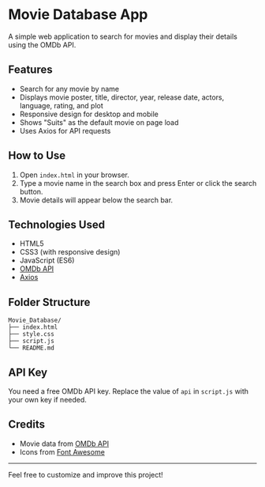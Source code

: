# Movie Database App

A simple web application to search for movies and display their details using the OMDb API.

## Features
- Search for any movie by name
- Displays movie poster, title, director, year, release date, actors, language, rating, and plot
- Responsive design for desktop and mobile
- Shows "Suits" as the default movie on page load
- Uses Axios for API requests

## How to Use
1. Open `index.html` in your browser.
2. Type a movie name in the search box and press Enter or click the search button.
3. Movie details will appear below the search bar.

## Technologies Used
- HTML5
- CSS3 (with responsive design)
- JavaScript (ES6)
- [OMDb API](http://www.omdbapi.com/)
- [Axios](https://github.com/axios/axios)

## Folder Structure
```
Movie_Database/
├── index.html
├── style.css
├── script.js
└── README.md
```

## API Key
You need a free OMDb API key. Replace the value of `api` in `script.js` with your own key if needed.

## Credits
- Movie data from [OMDb API](http://www.omdbapi.com/)
- Icons from [Font Awesome](https://fontawesome.com/)

---

Feel free to customize and improve this project!
